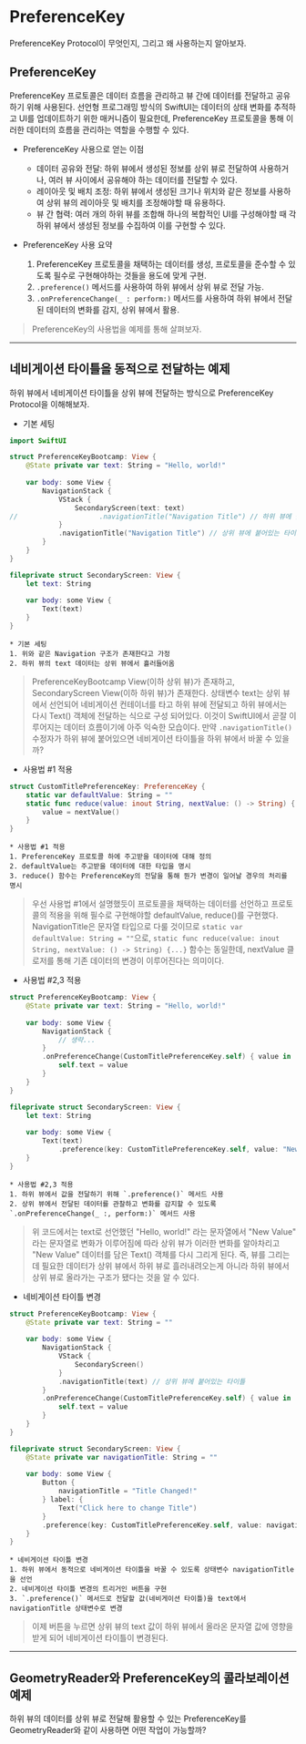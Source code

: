 # PreferenceKey
PreferenceKey Protocol이 무엇인지, 그리고 왜 사용하는지 알아보자.

## PreferenceKey
PreferenceKey 프로토콜은 데이터 흐름을 관리하고 뷰 간에 데이터를 전달하고 공유하기 위해 사용된다.
선언형 프로그래밍 방식의 SwiftUI는 데이터의 상태 변화를 추적하고 UI를 업데이트하기 위한 매커니즘이 필요한데,
PreferenceKey 프로토콜을 통해 이러한 데이터의 흐름을 관리하는 역할을 수행할 수 있다.

* PreferenceKey 사용으로 얻는 이점
    * 데이터 공유와 전달: 하위 뷰에서 생성된 정보를 상위 뷰로 전달하여 사용하거나, 여러 뷰 사이에서 공유해야 하는 데이터를 전달할 수 있다.
    * 레이아웃 및 배치 조정: 하위 뷰에서 생성된 크기나 위치와 같은 정보를 사용하여 상위 뷰의 레이아웃 및 배치를 조정해야할 때 유용하다.
    * 뷰 간 협력: 여러 개의 하위 뷰를 조합해 하나의 복합적인 UI를 구성해야할 때 각 하위 뷰에서 생성된 정보를 수집하여 이를 구현할 수 있다.
    
* PreferenceKey 사용 요약
    1. PreferenceKey 프로토콜을 채택하는 데이터를 생성, 프로토콜을 준수할 수 있도록 필수로 구현해야하는 것들을 용도에 맞게 구현.
    2. `.preference()` 메서드를 사용하여 하위 뷰에서 상위 뷰로 전달 가능.
    3. `.onPreferenceChange(_ : perform:)` 메서드를 사용하여 하위 뷰에서 전달된 데이터의 변화를 감지, 상위 뷰에서 활용.
> PreferenceKey의 사용법을 예제를 통해 살펴보자.

-------------------------------------------------------

## 네비게이션 타이틀을 동적으로 전달하는 예제
하위 뷰에서 네비게이션 타이틀을 상위 뷰에 전달하는 방식으로 PreferenceKey Protocol을 이해해보자.

* 기본 세팅
```Swift
import SwiftUI

struct PreferenceKeyBootcamp: View {
    @State private var text: String = "Hello, world!"
    
    var body: some View {
        NavigationStack {
            VStack {
                SecondaryScreen(text: text)
//                    .navigationTitle("Navigation Title") // 하위 뷰에 붙어있는 타이틀
            }
            .navigationTitle("Navigation Title") // 상위 뷰에 붙어있는 타이틀
        }
    }
}

fileprivate struct SecondaryScreen: View {
    let text: String
    
    var body: some View {
        Text(text)
    }
}
```

    * 기본 세팅
    1. 위와 같은 Navigation 구조가 존재한다고 가정
    2. 하위 뷰의 text 데이터는 상위 뷰에서 흘러들어옴
> PreferenceKeyBootcamp View(이하 상위 뷰)가 존재하고, SecondaryScreen View(이하 하위 뷰)가 존재한다.
> 상태변수 text는 상위 뷰에서 선언되어 네비게이션 컨테이너를 타고 하위 뷰에 전달되고 하위 뷰에서는 다시 Text() 객체에 전달하는 식으로 구성 되어있다.
> 이것이 SwiftUI에서 곧잘 이루어지는 데이터 흐름이기에 아주 익숙한 모습이다.
> 만약 `.navigationTitle()` 수정자가 하위 뷰에 붙어있으면 네비게이션 타이틀을 하위 뷰에서 바꿀 수 있을까?

* 사용법 #1 적용
```Swift
struct CustomTitlePreferenceKey: PreferenceKey {
    static var defaultValue: String = ""
    static func reduce(value: inout String, nextValue: () -> String) {
        value = nextValue()
    }
}
```

    * 사용법 #1 적용
    1. PreferenceKey 프로토콜 하에 주고받을 데이터에 대해 정의
    2. defaultValue는 주고받을 데이터에 대한 타입을 명시
    3. reduce() 함수는 PreferenceKey의 전달을 통해 뭔가 변경이 일어날 경우의 처리를 명시
> 우선 사용법 #1에서 설명했듯이 프로토콜을 채택하는 데이터를 선언하고 프로토콜의 적용을 위해 필수로 구현해야할 defaultValue, reduce()를 구현했다.
> NavigationTitle은 문자열 타입으로 다룰 것이므로 `static var defaultValue: String = ""`으로,
> `static func reduce(value: inout String, nextValue: () -> String) {...}` 함수는 동일한데,
> nextValue 클로저를 통해 기존 데이터의 변경이 이루어진다는 의미이다.

* 사용법 #2,3 적용
```Swift
struct PreferenceKeyBootcamp: View {
    @State private var text: String = "Hello, world!"
    
    var body: some View {
        NavigationStack {
            // 생략...
        }
        .onPreferenceChange(CustomTitlePreferenceKey.self) { value in
            self.text = value
        }
    }
}

fileprivate struct SecondaryScreen: View {
    let text: String
    
    var body: some View {
        Text(text)
            .preference(key: CustomTitlePreferenceKey.self, value: "New Value")
    }
}
```

    * 사용법 #2,3 적용
    1. 하위 뷰에서 값을 전달하기 위해 `.preference()` 메서드 사용
    2. 상위 뷰에서 전달된 데이터를 관찰하고 변화를 감지할 수 있도록 `.onPreferenceChange(_ :, perform:)` 메서드 사용
> 위 코드에서는 text로 선언했던 "Hello, world!" 라는 문자열에서 "New Value" 라는 문자열로 변화가 이루어짐에 따라
> 상위 뷰가 이러한 변화를 알아차리고 "New Value" 데이터를 담은 Text() 객체를 다시 그리게 된다.
> 즉, 뷰를 그리는데 필요한 데이터가 상위 뷰에서 하위 뷰로 흘러내려오는게 아니라 하위 뷰에서 상위 뷰로 올라가는 구조가 됐다는 것을 알 수 있다.

* 네비게이션 타이틀 변경
```Swift
struct PreferenceKeyBootcamp: View {
    @State private var text: String = ""
    
    var body: some View {
        NavigationStack {
            VStack {
                SecondaryScreen()
            }
            .navigationTitle(text) // 상위 뷰에 붙어있는 타이틀
        }
        .onPreferenceChange(CustomTitlePreferenceKey.self) { value in
            self.text = value
        }
    }
}

fileprivate struct SecondaryScreen: View {
    @State private var navigationTitle: String = ""
    
    var body: some View {
        Button {
            navigationTitle = "Title Changed!"
        } label: {
            Text("Click here to change Title")
        }
        .preference(key: CustomTitlePreferenceKey.self, value: navigationTitle)
    }
}
```

    * 네비게이션 타이틀 변경
    1. 하위 뷰에서 동적으로 네비게이션 타이틀을 바꿀 수 있도록 상태변수 navigationTitle을 선언
    2. 네비게이션 타이틀 변경의 트리거인 버튼을 구현
    3. `.preference()` 메서드로 전달할 값(네비게이션 타이틀)을 text에서 navigationTitle 상태변수로 변경
> 이제 버튼을 누르면 상위 뷰의 text 값이 하위 뷰에서 올라온 문자열 값에 영향을 받게 되어 네비게이션 타이틀이 변경된다.

-------------------------------------------------------

## GeometryReader와 PreferenceKey의 콜라보레이션 예제
하위 뷰의 데이터를 상위 뷰로 전달해 활용할 수 있는 PreferenceKey를 GeometryReader와 같이 사용하면 어떤 작업이 가능할까?



